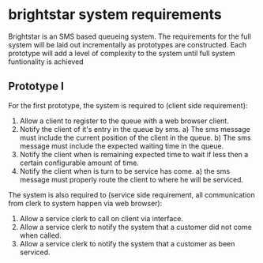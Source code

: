 # brightstar system requirements
Brightstar is an SMS based queueing system. The requirements for the full system will be laid out incrementally
as prototypes are constructed. Each prototype will add a level of complexity to the system until full system
funtionality is achieved

## Prototype I
For the first prototype, the system is required to (client side requirement):

1. Allow a client to register to the queue with a web browser client.
2. Notify the client of it's entry in the queue by sms.
    a) The sms message must include the current position of the client in the queue.
    b) The sms message must include the expected waiting time in the queue.
3. Notify the client when is remaining expected time to wait if less then a certain configurable amount of time.
4. Notify the client when is turn to be service has come.
    a) the sms message must properly route the client to where he will be serviced.

The system is also required to (service side requirement, all communication from clerk to system happen via web
browser):

1. Allow a service clerk to call on client via interface.
2. Allow a service clerk to notify the system that a customer did not come when called.
3. Allow a service clerk to notify the system that a customer as been serviced.



